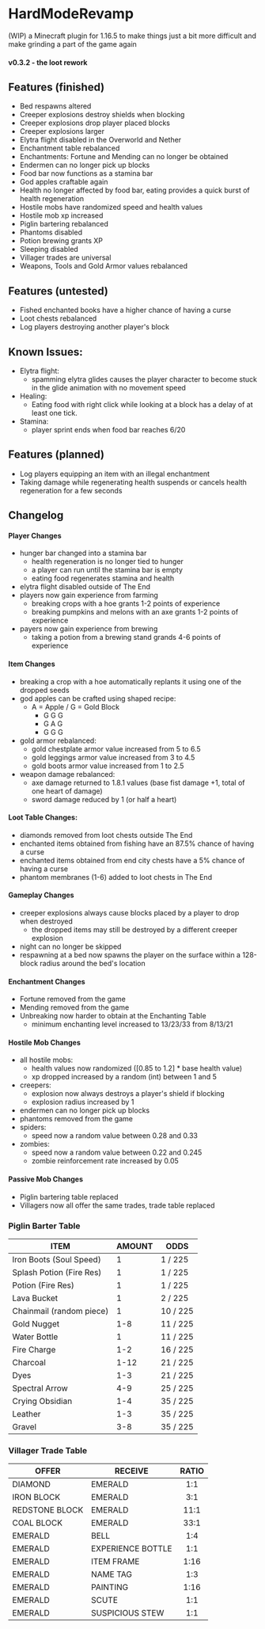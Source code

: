 # HardModeRevamp
(WIP) a Minecraft plugin for 1.16.5 to make things just a bit more difficult and make grinding a part of the game again

#### v0.3.2 - the loot rework

## Features (finished)
- Bed respawns altered
- Creeper explosions destroy shields when blocking
- Creeper explosions drop player placed blocks
- Creeper explosions larger
- Elytra flight disabled in the Overworld and Nether
- Enchantment table rebalanced
- Enchantments: Fortune and Mending can no longer be obtained
- Endermen can no longer pick up blocks
- Food bar now functions as a stamina bar
- God apples craftable again
- Health no longer affected by food bar, eating provides a quick burst of health regeneration
- Hostile mobs have randomized speed and health values
- Hostile mob xp increased
- Piglin bartering rebalanced
- Phantoms disabled
- Potion brewing grants XP
- Sleeping disabled
- Villager trades are universal
- Weapons, Tools and Gold Armor values rebalanced

## Features (untested)
- Fished enchanted books have a higher chance of having a curse
- Loot chests rebalanced
- Log players destroying another player's block

## Known Issues:
- Elytra flight:
  - spamming elytra glides causes the player character to become stuck in the glide animation with no movement speed
- Healing:
  - Eating food with right click while looking at a block has a delay of at least one tick.
- Stamina:
  - player sprint ends when food bar reaches 6/20

## Features (planned)
- Log players equipping an item with an illegal enchantment
- Taking damage while regenerating health suspends or cancels health regeneration for a few seconds

## Changelog
#### Player Changes
- hunger bar changed into a stamina bar
  - health regeneration is no longer tied to hunger
  - a player can run until the stamina bar is empty
  - eating food regenerates stamina and health
- elytra flight disabled outside of The End
- players now gain experience from farming
  - breaking crops with a hoe grants 1-2 points of experience
  - breaking pumpkins and melons with an axe grants 1-2 points of experience
- payers now gain experience from brewing
  - taking a potion from a brewing stand grands 4-6 points of experience

#### Item Changes
- breaking a crop with a hoe automatically replants it using one of the dropped seeds
- god apples can be crafted using shaped recipe:
  - A = Apple / G = Gold Block
    - G G G
    - G A G
    - G G G
- gold armor rebalanced:
  - gold chestplate armor value increased from 5 to 6.5
  - gold leggings armor value increased from 3 to 4.5
  - gold boots armor value increased from 1 to 2.5
- weapon damage rebalanced:
  - axe damage returned to 1.8.1 values (base fist damage +1, total of one heart of damage)
  - sword damage reduced by 1 (or half a heart)
  
#### Loot Table Changes:
- diamonds removed from loot chests outside The End
- enchanted items obtained from fishing have an 87.5% chance of having a curse
- enchanted items obtained from end city chests have a 5% chance of having a curse
- phantom membranes (1-6) added to loot chests in The End

#### Gameplay Changes
- creeper explosions always cause blocks placed by a player to drop when destroyed 
  - the dropped items may still be destroyed by a different creeper explosion
- night can no longer be skipped
- respawning at a bed now spawns the player on the surface within a 128-block radius around the bed's location

#### Enchantment Changes
- Fortune removed from the game
- Mending removed from the game
- Unbreaking now harder to obtain at the Enchanting Table
  - minimum enchanting level increased to 13/23/33 from 8/13/21

#### Hostile Mob Changes
- all hostile mobs:
  - health values now randomized ([0.85 to 1.2] * base health value)
  - xp dropped increased by a random (int) between 1 and 5
- creepers:
  - explosion now always destroys a player's shield if blocking
  - explosion radius increased by 1
- endermen can no longer pick up blocks
- phantoms removed from the game
- spiders:
  - speed now a random value between 0.28 and 0.33
- zombies:
  - speed now a random value between 0.22 and 0.245
  - zombie reinforcement rate increased by 0.05
  
#### Passive Mob Changes
- Piglin bartering table replaced
- Villagers now all offer the same trades, trade table replaced


### Piglin Barter Table
| ITEM  | AMOUNT | ODDS |
| ----- | ------ | ---- |
| Iron Boots (Soul Speed) | 1 | 1 / 225 |
| Splash Potion (Fire Res) | 1 | 1 / 225 |
| Potion (Fire Res) | 1 | 1 / 225 |
| Lava Bucket | 1 | 2 / 225 |
| Chainmail (random piece) | 1 | 10 / 225 |
| Gold Nugget | 1-8 | 11 / 225 |
| Water Bottle | 1 | 11 / 225 |
| Fire Charge | 1-2 | 16 / 225 |
| Charcoal | 1-12 | 21 / 225 |
| Dyes | 1-3 | 21 / 225 |
| Spectral Arrow | 4-9 | 25 / 225 |
| Crying Obsidian | 1-4 | 35 / 225 |
| Leather | 1-3 | 35 / 225 |
| Gravel | 3-8 | 35 / 225 |

### Villager Trade Table
| OFFER | RECEIVE | RATIO |
| ----- | ------- |:-----:|
| DIAMOND | EMERALD | 1:1 |
| IRON BLOCK | EMERALD | 3:1 |
| REDSTONE BLOCK | EMERALD | 11:1 |
| COAL BLOCK | EMERALD | 33:1 |
| EMERALD | BELL | 1:4 |
| EMERALD | EXPERIENCE BOTTLE | 1:1 |
| EMERALD | ITEM FRAME | 1:16 |
| EMERALD | NAME TAG | 1:3 |
| EMERALD | PAINTING | 1:16 |
| EMERALD | SCUTE | 1:1 |
| EMERALD | SUSPICIOUS STEW | 1:1 |
